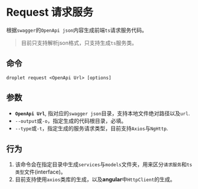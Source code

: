 # Request 请求服务

根据`swagger`的`OpenApi json`内容生成前端`ts`请求服务代码。
> 目前只支持解析json格式，只支持生成`ts`服务类。
>
## 命令

`droplet request <OpenApi Url> [options]`

## 参数

- **`OpenApi Url`**, 指对应的`swagger json`目录，支持本地文件绝对路径以及`url`.
- `--output`或`-o`，指定生成的代码根目录，必填。
- `--type`或`-t`，指定生成的服务请求类型，目前支持`Axios`与`NgHttp`.

## 行为

1. 该命令会在指定目录中生成`services`与`models`文件夹，用来区分`请求服务`和`ts类型`文件(interface)。
2. 目前支持使用`axios`类库的生成，以及**angular**中`HttpClient`的生成。
